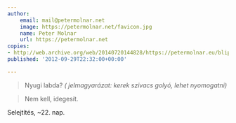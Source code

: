```yaml
---
author:
    email: mail@petermolnar.net
    image: https://petermolnar.net/favicon.jpg
    name: Peter Molnar
    url: https://petermolnar.net
copies:
- http://web.archive.org/web/20140720144828/https://petermolnar.eu/blips/nyugilabda/
published: '2012-09-29T22:32:00+00:00'

---
```


> Nyugi labda? *( jelmagyarázat: kerek szivacs golyó, lehet nyomogatni)*

> Nem kell, idegesít.

Selejtítés, ~22. nap.